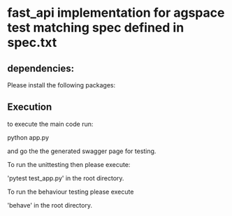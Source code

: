 # fast_api implementation for agspace test matching spec defined in spec.txt

## dependencies:

Please install the following packages:

## Execution


to execute the main code run:

python app.py

and go the the generated swagger page for testing.


To run the unittesting then please execute:

'pytest test_app.py' in the root directory.


To run the behaviour testing please execute

'behave' in the root directory.



